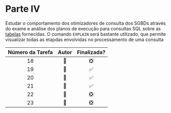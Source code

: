 <!-- https://gist.github.com/rxaviers/7360908 -->
# Parte IV

Estudar o comportamento dos otimizadores de consulta dos SGBDs através do exame e análise dos planos de execução para consultas SQL
sobre as [tabelas](../tabelas) fornecidas.
O comando `EXPLAIN` será bastante utilizado, que permite visualizar todas as etapdas envolvidas no processamento de uma consulta

| Número da Tarefa | Autor             | Finalizada?
|:----------------:|:-----------------:|:----------:|
| 18               | :tiger:           | :negative_squared_cross_mark:
| 19               | :bear:            | :white_check_mark:
| 20               | :bear:            | :white_check_mark:
| 21               | :tiger:           | :white_check_mark:
| 22               | :bear:            | :negative_squared_cross_mark:
| 23               | :tiger:           | :negative_squared_cross_mark:
